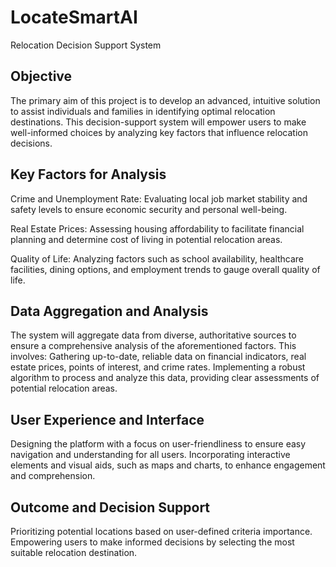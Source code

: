 # LocateSmartAI
Relocation Decision Support System

## Objective
The primary aim of this project is to develop an advanced, intuitive solution to assist individuals and families in identifying optimal relocation destinations. This decision-support system will empower users to make well-informed choices by analyzing key factors that influence relocation decisions.

## Key Factors for Analysis
Crime and Unemployment Rate: Evaluating local job market stability and safety levels to ensure economic security and personal well-being.

Real Estate Prices: Assessing housing affordability to facilitate financial planning and determine cost of living in potential relocation areas.

Quality of Life: Analyzing factors such as school availability, healthcare facilities, dining options, and employment trends to gauge overall quality of life.

## Data Aggregation and Analysis
The system will aggregate data from diverse, authoritative sources to ensure a comprehensive analysis of the aforementioned factors. This involves:
Gathering up-to-date, reliable data on financial indicators, real estate prices, points of interest, and crime rates.
Implementing a robust algorithm to process and analyze this data, providing clear assessments of potential relocation areas.

## User Experience and Interface
Designing the platform with a focus on user-friendliness to ensure easy navigation and understanding for all users.
Incorporating interactive elements and visual aids, such as maps and charts, to enhance engagement and comprehension.

## Outcome and Decision Support
Prioritizing potential locations based on user-defined criteria importance.
Empowering users to make informed decisions by selecting the most suitable relocation destination.
